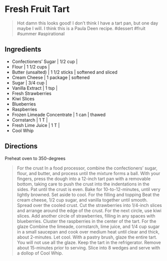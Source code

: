 # Fresh Fruit Tart
> Hot damn this looks good! I don’t think I have a tart pan, but one day maybe I will. I think this is a Paula Deen recipe. #dessert #fruit #summer #aspirational

## Ingredients
- Confectioners’ Sugar | 1/2 cup |
- Flour | 1 1/2 cups |
- Butter (unsalted) | 1 1/2 sticks | softened and sliced
- Cream Cheese | 1 package | softened
- Sugar | 3/4 cup |
- Vanilla Extract | 1 tsp |
- Fresh Strawberries
- Kiwi Slices
- Blueberries
- Raspberries
- Frozen Limeade Concentrate | 1 can | thawed
- Cornstarch | 1 T | 
- Fresh Lime Juice | 1 T |
- Cool Whip

## Directions
Preheat oven to 350-degrees
> For the crust
In a food processor, combine the confectioners’ sugar, flour, and butter, and process until the mixture forms a ball. With your fingers, press the dough into a 12-inch tart pan with a removable bottom, taking care to push the crust into the indentations in the sides. Pat until the crust is even. Bake for 10-to-12-minutes, until very lightly browned. Set aside to cool. 
> For the filling and topping
Beat the cream cheese, 1/2 cup sugar, and vanilla together until smooth. Spread over the cooled crust. Cut the strawberries into 1/4-inch slices and arrange around the edge of the crust. For the next circle, use kiwi slices. Add another circle of strawberries, filling in any spaces with blueberries. Cluster the raspberries in the center of the tart. 
> For the glaze
Combine the limeade, cornstarch, lime juice, and 1/4 cup sugar in a small saucepan and cook over medium heat until clear and thick, about 2-minutes. Let cool. With a pastry brush, glaze the entire tart. You will not use all the glaze. 
Keep the tart in the refrigerator. Remove about 15-minutes prior to serving. Slice into 8 wedges and serve with a dollop of Cool Whip. 